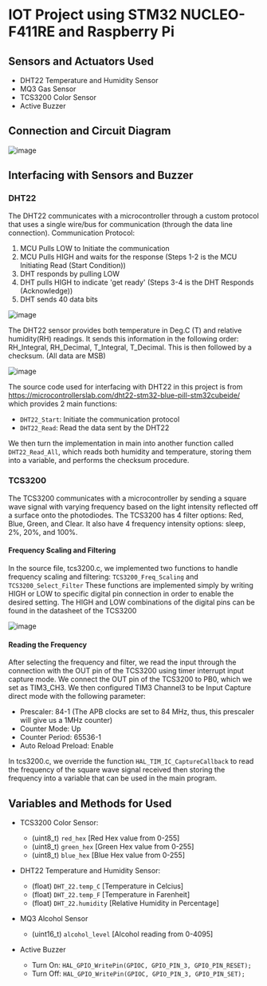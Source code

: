 # IOT Project using STM32 NUCLEO-F411RE and Raspberry Pi

## Sensors and Actuators Used
- DHT22 Temperature and Humidity Sensor
- MQ3 Gas Sensor
- TCS3200 Color Sensor
- Active Buzzer

## Connection and Circuit Diagram
![image](https://github.com/user-attachments/assets/bfc55b73-6416-45ff-8c6e-e9e7af903a88)

## Interfacing with Sensors and Buzzer

### DHT22

The DHT22 communicates with a microcontroller through a custom protocol that uses a single wire/bus for communication (through the data line connection).
Communication Protocol:
1. MCU Pulls LOW to Initiate the communication
2. MCU Pulls HIGH and waits for the response
(Steps 1-2 is the MCU Initiating Read (Start Condition))
3. DHT responds by pulling LOW
4. DHT pulls HIGH to indicate 'get ready'
(Steps 3-4 is the DHT Responds (Acknowledge))
5. DHT sends 40 data bits


![image](https://github.com/user-attachments/assets/eef0379d-b3f6-45e3-8940-54fa34835d88)

The DHT22 sensor provides both temperature in Deg.C (T) and relative humidity(RH) readings. It sends this information in the following order: RH_Integral, RH_Decimal, T_Integral, T_Decimal. This is then followed by a checksum. (All data are MSB)


![image](https://github.com/user-attachments/assets/e9fb75c8-2cee-4072-9824-9c2671902ee4)


The source code used for interfacing with DHT22 in this project is from https://microcontrollerslab.com/dht22-stm32-blue-pill-stm32cubeide/ which provides 2 main functions: 
- ``DHT22_Start``: Initiate the communication protocol
- ``DHT22_Read``: Read the data sent by the DHT22

We then turn the implementation in main into another function called ``DHT22_Read_All``, which reads both humidity and temperature, storing them into a variable, and performs the checksum procedure.

### TCS3200

The TCS3200 communicates with a microcontroller by sending a square wave signal with varying frequency based on the light intensity reflected off a surface onto the photodiodes. The TCS3200 has 4 filter options: Red, Blue, Green, and Clear. It also have 4 frequency intensity options: sleep, 2%, 20%, and 100%.

#### Frequency Scaling and Filtering
In the source file, tcs3200.c, we implemented two functions to handle frequency scaling and filtering: ``TCS3200_Freq_Scaling`` and ``TCS3200_Select_Filter``
These functions are implemented simply by writing HIGH or LOW to specific digital pin connection in order to enable the desired setting. The HIGH and LOW combinations of the digital pins can be found in the datasheet of the TCS3200

![image](https://github.com/user-attachments/assets/e3135fc4-0c67-4373-85fe-8dfd756db2b4)

#### Reading the Frequency
After selecting the frequency and filter, we read the input through the connection with the OUT pin of the TCS3200 using timer interrupt input capture mode. We connect the OUT pin of the TCS3200 to PB0, which we set as TIM3_CH3. We then configured TIM3 Channel3 to be Input Capture direct mode with the following parameter:
- Prescaler: 84-1 (The APB clocks are set to 84 MHz, thus, this prescaler will give us a 1MHz counter)
- Counter Mode: Up
- Counter Period: 65536-1
- Auto Reload Preload: Enable

In tcs3200.c, we override the function ``HAL_TIM_IC_CaptureCallback`` to read the frequency of the square wave signal received then storing the frequency into a variable that can be used in the main program.

## Variables and Methods for Used
- TCS3200 Color Sensor:
  - (uint8_t) `red_hex` [Red Hex value from 0-255]
  - (uint8_t) `green_hex` [Green Hex value from 0-255]
  - (uint8_t) `blue_hex` [Blue Hex value from 0-255]

- DHT22 Temperature and Humidity Sensor:
  - (float) `DHT_22.temp_C` [Temperature in Celcius]
  - (float) `DHT_22.temp_F` [Temperature in Farenheit]
  - (float) `DHT_22.humidity` [Relative Humidity in Percentage]

- MQ3 Alcohol Sensor
  - (uint16_t) `alcohol_level` [Alcohol reading from 0-4095]

- Active Buzzer
  - Turn On: ```HAL_GPIO_WritePin(GPIOC, GPIO_PIN_3, GPIO_PIN_RESET);```
  - Turn Off: ```HAL_GPIO_WritePin(GPIOC, GPIO_PIN_3, GPIO_PIN_SET);```

